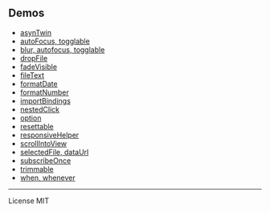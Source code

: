 
## Demos

<!-- autoggenerated file list *** DO NOT EDIT *** -->

* [asynTwin](asynTwin.html)
* [autoFocus, togglable](autoFocus-togglable.html)
* [blur, autofocus, togglable](blur-autofocus-togglable.html)
* [dropFile](dropFile.html)
* [fadeVisible](fadeVisible.html)
* [fileText](fileText.html)
* [formatDate](formatDate.html)
* [formatNumber](formatNumber.html)
* [importBindings](importBindings.html)
* [nestedClick](nestedClick.html)
* [option](option.html)
* [resettable](resettable.html)
* [responsiveHelper](responsiveHelper.html)
* [scrollIntoView](scrollIntoView.html)
* [selectedFile, dataUrl](selectedFile-dataUrl.html)
* [subscribeOnce](subscribeOnce.html)
* [trimmable](trimmable.html)
* [when, whenever](when-whenever.html)

<!-- /autoggenerated file list *** DO NOT EDIT *** -->

---

License MIT